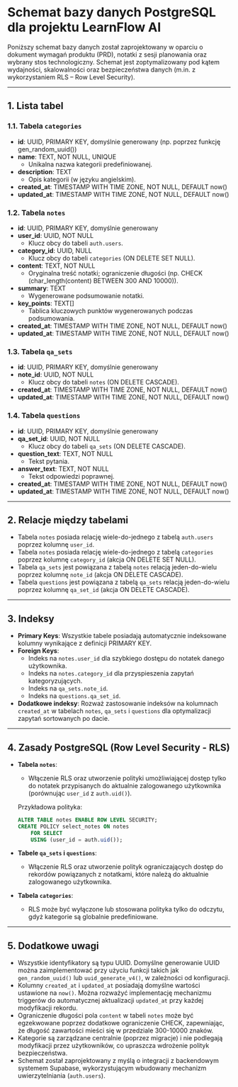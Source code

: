 # Schemat bazy danych PostgreSQL dla projektu LearnFlow AI

Poniższy schemat bazy danych został zaprojektowany w oparciu o dokument wymagań produktu (PRD), notatki z sesji planowania oraz wybrany stos technologiczny. Schemat jest zoptymalizowany pod kątem wydajności, skalowalności oraz bezpieczeństwa danych (m.in. z wykorzystaniem RLS – Row Level Security).

---

## 1. Lista tabel

### 1.1. Tabela `categories`

- **id**: UUID, PRIMARY KEY, domyślnie generowany (np. poprzez funkcję gen_random_uuid())
- **name**: TEXT, NOT NULL, UNIQUE
  - Unikalna nazwa kategorii predefiniowanej.
- **description**: TEXT
  - Opis kategorii (w języku angielskim).
- **created_at**: TIMESTAMP WITH TIME ZONE, NOT NULL, DEFAULT now()
- **updated_at**: TIMESTAMP WITH TIME ZONE, NOT NULL, DEFAULT now()

### 1.2. Tabela `notes`

- **id**: UUID, PRIMARY KEY, domyślnie generowany
- **user_id**: UUID, NOT NULL
  - Klucz obcy do tabeli `auth.users`.
- **category_id**: UUID, NULL
  - Klucz obcy do tabeli `categories` (ON DELETE SET NULL).
- **content**: TEXT, NOT NULL
  - Oryginalna treść notatki; ograniczenie długości (np. CHECK (char_length(content) BETWEEN 300 AND 10000)).
- **summary**: TEXT
  - Wygenerowane podsumowanie notatki.
- **key_points**: TEXT[]
  - Tablica kluczowych punktów wygenerowanych podczas podsumowania.
- **created_at**: TIMESTAMP WITH TIME ZONE, NOT NULL, DEFAULT now()
- **updated_at**: TIMESTAMP WITH TIME ZONE, NOT NULL, DEFAULT now()

### 1.3. Tabela `qa_sets`

- **id**: UUID, PRIMARY KEY, domyślnie generowany
- **note_id**: UUID, NOT NULL
  - Klucz obcy do tabeli `notes` (ON DELETE CASCADE).
- **created_at**: TIMESTAMP WITH TIME ZONE, NOT NULL, DEFAULT now()
- **updated_at**: TIMESTAMP WITH TIME ZONE, NOT NULL, DEFAULT now()

### 1.4. Tabela `questions`

- **id**: UUID, PRIMARY KEY, domyślnie generowany
- **qa_set_id**: UUID, NOT NULL
  - Klucz obcy do tabeli `qa_sets` (ON DELETE CASCADE).
- **question_text**: TEXT, NOT NULL
  - Tekst pytania.
- **answer_text**: TEXT, NOT NULL
  - Tekst odpowiedzi poprawnej.
- **created_at**: TIMESTAMP WITH TIME ZONE, NOT NULL, DEFAULT now()
- **updated_at**: TIMESTAMP WITH TIME ZONE, NOT NULL, DEFAULT now()

---

## 2. Relacje między tabelami

- Tabela `notes` posiada relację wiele-do-jednego z tabelą `auth.users` poprzez kolumnę `user_id`.
- Tabela `notes` posiada relację wiele-do-jednego z tabelą `categories` poprzez kolumnę `category_id` (akcja ON DELETE SET NULL).
- Tabela `qa_sets` jest powiązana z tabelą `notes` relacją jeden-do-wielu poprzez kolumnę `note_id` (akcja ON DELETE CASCADE).
- Tabela `questions` jest powiązana z tabelą `qa_sets` relacją jeden-do-wielu poprzez kolumnę `qa_set_id` (akcja ON DELETE CASCADE).

---

## 3. Indeksy

- **Primary Keys**: Wszystkie tabele posiadają automatycznie indeksowane kolumny wynikające z definicji PRIMARY KEY.
- **Foreign Keys**:
  - Indeks na `notes.user_id` dla szybkiego dostępu do notatek danego użytkownika.
  - Indeks na `notes.category_id` dla przyspieszenia zapytań kategoryzujących.
  - Indeks na `qa_sets.note_id`.
  - Indeks na `questions.qa_set_id`.
- **Dodatkowe indeksy**: Rozważ zastosowanie indeksów na kolumnach `created_at` w tabelach `notes`, `qa_sets` i `questions` dla optymalizacji zapytań sortowanych po dacie.

---

## 4. Zasady PostgreSQL (Row Level Security - RLS)

- **Tabela `notes`**:

  - Włączenie RLS oraz utworzenie polityki umożliwiającej dostęp tylko do notatek przypisanych do aktualnie zalogowanego użytkownika (porównując `user_id` z `auth.uid()`).

  Przykładowa polityka:

  ```sql
  ALTER TABLE notes ENABLE ROW LEVEL SECURITY;
  CREATE POLICY select_notes ON notes
      FOR SELECT
      USING (user_id = auth.uid());
  ```

- **Tabele `qa_sets` i `questions`**:

  - Włączenie RLS oraz utworzenie polityk ograniczających dostęp do rekordów powiązanych z notatkami, które należą do aktualnie zalogowanego użytkownika.

- **Tabela `categories`**:
  - RLS może być wyłączone lub stosowana polityka tylko do odczytu, gdyż kategorie są globalnie predefiniowane.

---

## 5. Dodatkowe uwagi

- Wszystkie identyfikatory są typu UUID. Domyślne generowanie UUID można zaimplementować przy użyciu funkcji takich jak `gen_random_uuid()` lub `uuid_generate_v4()`, w zależności od konfiguracji.
- Kolumny `created_at` i `updated_at` posiadają domyślne wartości ustawione na `now()`. Można rozważyć implementację mechanizmu triggerów do automatycznej aktualizacji `updated_at` przy każdej modyfikacji rekordu.
- Ograniczenie długości pola `content` w tabeli `notes` może być egzekwowane poprzez dodatkowe ograniczenie CHECK, zapewniając, że długość zawartości mieści się w przedziale 300-10000 znaków.
- Kategorie są zarządzane centralnie (poprzez migracje) i nie podlegają modyfikacji przez użytkowników, co upraszcza wdrożenie polityk bezpieczeństwa.
- Schemat został zaprojektowany z myślą o integracji z backendowym systemem Supabase, wykorzystującym wbudowany mechanizm uwierzytelniania (`auth.users`).
